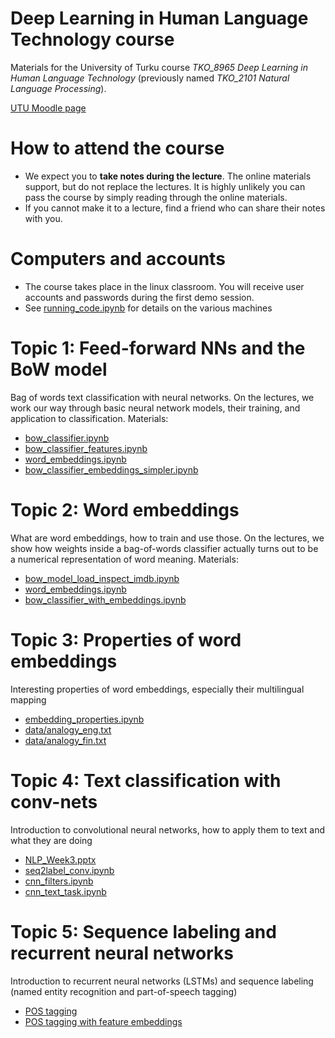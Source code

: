 # Deep Learning in Human Language Technology course

Materials for the University of Turku course *TKO_8965 Deep Learning in Human Language Technology* (previously named *TKO_2101 Natural Language Processing*).

[UTU Moodle page](https://moodle.utu.fi/course/view.php?id=13402)

# How to attend the course

* We expect you to **take notes during the lecture**. The online materials support, but do not replace the lectures. It is highly unlikely you can pass the course by simply reading through the online materials.
* If you cannot make it to a lecture, find a friend who can share their notes with you.

# Computers and accounts

* The course takes place in the linux classroom. You will receive user accounts and passwords during the first demo session.
* See [running_code.ipynb](running_code.ipynb) for details on the various machines

# Topic 1: Feed-forward NNs and the BoW model

Bag of words text classification with neural networks. On the lectures, we work our way through basic neural network models, their training, and application to classification. Materials:

* [bow_classifier.ipynb](bow_classifier.ipynb)
* [bow_classifier_features.ipynb](bow_classifier_features.ipynb)
* [word_embeddings.ipynb](word_embeddings.ipynb)
* [bow_classifier_embeddings_simpler.ipynb](bow_classifier_embeddings_simpler.ipynb)

# Topic 2: Word embeddings

What are word embeddings, how to train and use those. On the lectures, we show how weights inside a bag-of-words classifier actually turns out to be a numerical representation of word meaning. Materials:

* [bow_model_load_inspect_imdb.ipynb](bow_model_load_inspect_imdb.ipynb)
* [word_embeddings.ipynb](word_embeddings.ipynb)
* [bow_classifier_with_embeddings.ipynb](bow_classifier_with_embeddings.ipynb)


# Topic 3: Properties of word embeddings

Interesting properties of word embeddings, especially their multilingual mapping

* [embedding_properties.ipynb](embedding_properties.ipynb)
* [data/analogy_eng.txt](data/analogy_eng.txt)
* [data/analogy_fin.txt](data/analogy_fin.txt)

# Topic 4: Text classification with conv-nets

Introduction to convolutional neural networks, how to apply them to text and what they are doing

* [NLP_Week3.pptx](NLP_Week3.pptx)
* [seq2label_conv.ipynb](seq2label_conv.ipynb)
* [cnn_filters.ipynb](cnn_filters.ipynb)
* [cnn_text_task.ipynb](cnn_text_task.ipynb)

# Topic 5: Sequence labeling and recurrent neural networks

Introduction to recurrent neural networks (LSTMs) and sequence labeling (named entity recognition and part-of-speech tagging)

* [POS tagging](pos.ipynb)
* [POS tagging with feature embeddings](pos_with_features.ipynb)
